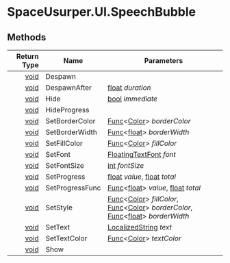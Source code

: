 # SpaceUsurper.UI.SpeechBubble
## Methods
| Return Type | Name | Parameters |
| ----------: | ---- | ---------- |
| [void](https://docs.microsoft.com/en-us/dotnet/api/system.void?view=netframework-4.5) | Despawn | |
| [void](https://docs.microsoft.com/en-us/dotnet/api/system.void?view=netframework-4.5) | DespawnAfter | [float](https://docs.microsoft.com/en-us/dotnet/api/system.single?view=netframework-4.5) *duration*|
| [void](https://docs.microsoft.com/en-us/dotnet/api/system.void?view=netframework-4.5) | Hide | [bool](https://docs.microsoft.com/en-us/dotnet/api/system.boolean?view=netframework-4.5) *immediate*|
| [void](https://docs.microsoft.com/en-us/dotnet/api/system.void?view=netframework-4.5) | HideProgress | |
| [void](https://docs.microsoft.com/en-us/dotnet/api/system.void?view=netframework-4.5) | SetBorderColor | [Func](https://docs.microsoft.com/en-us/dotnet/api/system.func-1?view=netframework-4.5)&lt;[Color](https://docs.unity3d.com/ScriptReference/Color.html)&gt; *borderColor*|
| [void](https://docs.microsoft.com/en-us/dotnet/api/system.void?view=netframework-4.5) | SetBorderWidth | [Func](https://docs.microsoft.com/en-us/dotnet/api/system.func-1?view=netframework-4.5)&lt;[float](https://docs.microsoft.com/en-us/dotnet/api/system.single?view=netframework-4.5)&gt; *borderWidth*|
| [void](https://docs.microsoft.com/en-us/dotnet/api/system.void?view=netframework-4.5) | SetFillColor | [Func](https://docs.microsoft.com/en-us/dotnet/api/system.func-1?view=netframework-4.5)&lt;[Color](https://docs.unity3d.com/ScriptReference/Color.html)&gt; *fillColor*|
| [void](https://docs.microsoft.com/en-us/dotnet/api/system.void?view=netframework-4.5) | SetFont | [FloatingTextFont](SpaceUsurper.FloatingTextFont.md) *font*|
| [void](https://docs.microsoft.com/en-us/dotnet/api/system.void?view=netframework-4.5) | SetFontSize | [int](https://docs.microsoft.com/en-us/dotnet/api/system.int32?view=netframework-4.5) *fontSize*|
| [void](https://docs.microsoft.com/en-us/dotnet/api/system.void?view=netframework-4.5) | SetProgress | [float](https://docs.microsoft.com/en-us/dotnet/api/system.single?view=netframework-4.5) *value*, [float](https://docs.microsoft.com/en-us/dotnet/api/system.single?view=netframework-4.5) *total*|
| [void](https://docs.microsoft.com/en-us/dotnet/api/system.void?view=netframework-4.5) | SetProgressFunc | [Func](https://docs.microsoft.com/en-us/dotnet/api/system.func-1?view=netframework-4.5)&lt;[float](https://docs.microsoft.com/en-us/dotnet/api/system.single?view=netframework-4.5)&gt; *value*, [float](https://docs.microsoft.com/en-us/dotnet/api/system.single?view=netframework-4.5) *total*|
| [void](https://docs.microsoft.com/en-us/dotnet/api/system.void?view=netframework-4.5) | SetStyle | [Func](https://docs.microsoft.com/en-us/dotnet/api/system.func-1?view=netframework-4.5)&lt;[Color](https://docs.unity3d.com/ScriptReference/Color.html)&gt; *fillColor*, [Func](https://docs.microsoft.com/en-us/dotnet/api/system.func-1?view=netframework-4.5)&lt;[Color](https://docs.unity3d.com/ScriptReference/Color.html)&gt; *borderColor*, [Func](https://docs.microsoft.com/en-us/dotnet/api/system.func-1?view=netframework-4.5)&lt;[float](https://docs.microsoft.com/en-us/dotnet/api/system.single?view=netframework-4.5)&gt; *borderWidth*|
| [void](https://docs.microsoft.com/en-us/dotnet/api/system.void?view=netframework-4.5) | SetText | [LocalizedString](SpaceUsurper.LocalizedString.md) *text*|
| [void](https://docs.microsoft.com/en-us/dotnet/api/system.void?view=netframework-4.5) | SetTextColor | [Func](https://docs.microsoft.com/en-us/dotnet/api/system.func-1?view=netframework-4.5)&lt;[Color](https://docs.unity3d.com/ScriptReference/Color.html)&gt; *textColor*|
| [void](https://docs.microsoft.com/en-us/dotnet/api/system.void?view=netframework-4.5) | Show | |

